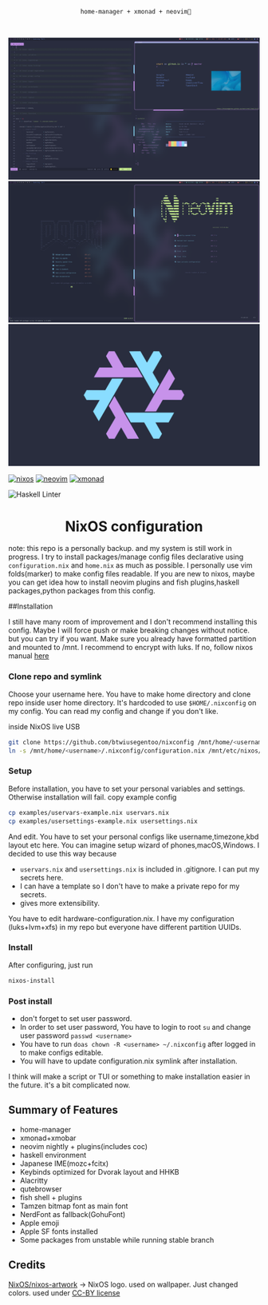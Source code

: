 \
<code><p align="center">
home-manager + xmonad + neovim💛
</p></code>




![screenshot1](/pictures/screenshot1.png)
![screenshot2](/pictures/screenshot2.png)
![wallpaper](/pictures/wallpaper1.png)




[![nixos](https://img.shields.io/static/v1?style=for-the-badge&logo=nixos&label=%E2%A0%80&message=nixos&labelColor=azure&color=cornflowerblue)](https://nixos.org/)
[![neovim](https://img.shields.io/static/v1?style=for-the-badge&logo=neovim&label=%E2%A0%80&message=neovim&labelColor=blue&color=green)](https://neovim.io/)
[![xmonad](https://img.shields.io/static/v1?style=for-the-badge&logo=haskell&label=%E2%A0%80&message=xmonad&labelColor=blueviolet&color=black)](https://xmonad.org/)



![Haskell Linter](https://github.com/btwiusegentoo/nixconfig/workflows/Haskell%20Linter/badge.svg)

<h1 align="center">
NixOS configuration
</h1>


note: this repo is a personally backup. and my system is still work in progress.
I try to install packages/manage config files declarative using `configuration.nix` and `home.nix` as much as possible.
I personally use vim folds(marker) to make config files readable.
If you are new to nixos, maybe you can get idea how to install neovim plugins and fish plugins,haskell packages,python packages from this config.

##Installation

I still have many room of improvement and I don't recommend installing this config.
Maybe I will force push or make breaking changes without notice. but you can try if you want.
Make sure you already have formatted partition and mounted to /mnt. I recommend to encrypt with luks.
If no, follow nixos manual [here](https://nixos.org/nixos/manual/)

### Clone repo and symlink
Choose your username here.
You have to make home directory and clone repo inside user home directory.
It's hardcoded to use `$HOME/.nixconfig` on my config. You can read my config and change if you don't like.

inside NixOS live USB
```bash
git clone https://github.com/btwiusegentoo/nixconfig /mnt/home/<username>/.nixconfig
ln -s /mnt/home/<username>/.nixconfig/configuration.nix /mnt/etc/nixos/configuration.nix
```

### Setup
Before installation, you have to set your personal variables and settings.
Otherwise installation will fail.
copy example config
```bash
cp examples/uservars-example.nix uservars.nix
cp examples/usersettings-example.nix usersettings.nix
```
And edit.
You have to set your personal configs like username,timezone,kbd layout etc here.
You can imagine setup wizard of phones,macOS,Windows.
I decided to use this way because 
- `uservars.nix` and `usersettings.nix` is included in .gitignore. I can put my secrets here.
- I can have a template so I don't have to make a private repo for my secrets.
- gives more extensibility.

You have to edit hardware-configuration.nix. I have my configuration (luks+lvm+xfs) in my repo but everyone have different partition UUIDs.

### Install
After configuring, just run
```bash
nixos-install
```

### Post install
- don't forget to set user password.
- In order to set user password, You have to login to root `su` and change user password `passwd <username>`
- You have to run `doas chown -R <username> ~/.nixconfig` after logged in to make configs editable.
- You will have to update configuration.nix symlink after installation.

I think will make a script or TUI or something to make installation easier in the future. it's a bit complicated now.

## Summary of Features



-   home-manager
-   xmonad+xmobar
-   neovim nightly + plugins(includes coc)
-   haskell environment
-   Japanese IME(mozc+fcitx)
-   Keybinds optimized for Dvorak layout and HHKB
-   Alacritty
-   qutebrowser
-   fish shell + plugins
-   Tamzen bitmap font as main font
-   NerdFont as fallback(GohuFont)
-   Apple emoji
-   Apple SF fonts installed
-   Some packages from unstable while running stable branch


## Credits

[NixOS/nixos-artwork](https://github.com/NixOS/nixos-artwork/tree/master/logo)
-\> NixOS logo. used on wallpaper. Just changed colors. used under
[CC-BY license](https://creativecommons.org/licenses/by/4.0/)
